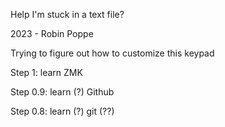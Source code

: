 Help I'm stuck in a text file?

2023 - Robin Poppe

Trying to figure out how to customize this keypad

Step 1: learn ZMK

Step 0.9: learn (?) Github

Step 0.8: learn (?) git (??)